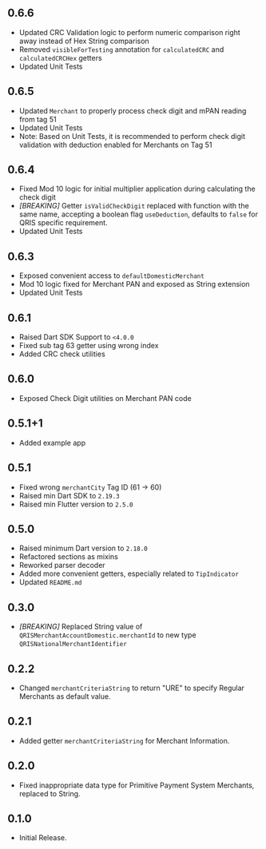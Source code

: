 ## 0.6.6

* Updated CRC Validation logic to perform numeric comparison right away instead of Hex String comparison
* Removed `visibleForTesting` annotation for `calculatedCRC` and `calculatedCRCHex` getters
* Updated Unit Tests

## 0.6.5

* Updated `Merchant` to properly process check digit and mPAN reading from tag 51
* Updated Unit Tests
* Note: Based on Unit Tests, it is recommended to perform check digit validation with deduction enabled for Merchants on Tag 51

## 0.6.4

* Fixed Mod 10 logic for initial multiplier application during calculating the check digit
* *\[BREAKING\]* Getter `isValidCheckDigit` replaced with function with the same name, accepting 
a boolean flag `useDeduction`, defaults to `false` for QRIS specific requirement.
* Updated Unit Tests

## 0.6.3

* Exposed convenient access to `defaultDomesticMerchant`
* Mod 10 logic fixed for Merchant PAN and exposed as String extension
* Updated Unit Tests

## 0.6.1

* Raised Dart SDK Support to `<4.0.0`
* Fixed sub tag 63 getter using wrong index
* Added CRC check utilities

## 0.6.0

* Exposed Check Digit utilities on Merchant PAN code

## 0.5.1+1

* Added example app

## 0.5.1

* Fixed wrong `merchantCity` Tag ID (61 -> 60)
* Raised min Dart SDK to `2.19.3`
* Raised min Flutter version to `2.5.0`

## 0.5.0

* Raised minimum Dart version to `2.18.0`
* Refactored sections as mixins
* Reworked parser decoder
* Added more convenient getters, especially related to `TipIndicator`
* Updated `README.md`

## 0.3.0

* *\[BREAKING\]* Replaced String value of `QRISMerchantAccountDomestic.merchantId` to new type `QRISNationalMerchantIdentifier`

## 0.2.2

* Changed `merchantCriteriaString` to return "URE" to specify Regular Merchants as default value.

## 0.2.1

* Added getter `merchantCriteriaString` for Merchant Information.

## 0.2.0

* Fixed inappropriate data type for Primitive Payment System Merchants, replaced to String.

## 0.1.0

* Initial Release.

